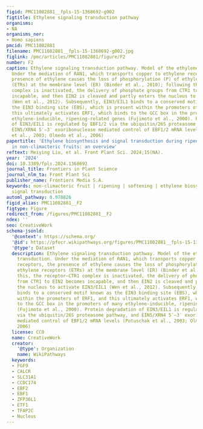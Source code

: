 ```yaml
---
figid: PMC11082881__fpls-15-1368692-g002
figtitle: Ethylene signaling transduction pathway
organisms:
- NA
organisms_ner:
- Homo sapiens
pmcid: PMC11082881
filename: PMC11082881__fpls-15-1368692-g002.jpg
figlink: /pmc/articles/PMC11082881/figure/F2
number: F2
caption: Ethylene signaling transduction pathway. Model of the ethylene signal transduction.
  Under the mediation of RAN1, which transports copper to ethylene receptors, the
  presence of ethylene causes the loss of phosphorylation (P) of ethylene receptors
  (ETRs) at the membrane level (ER) (Binder et al., 2010); following this, the receptor–CTR1
  complex is inactivated, the delivery of phosphate groups from CTR1 to EIN2 becomes
  incapable, and then EIN2 is cleaved and partly enters the nucleus to activate EIN3/EIL1
  (Wen et al., 2012). Subsequently, EIN3/EIL1 binds to a conserved motif known as
  the EIN3 binding site (EBS), which is present within the promoters of ERF1, and
  this ultimately activates ERF1, which binds to the GCC box in the promoters of many
  ethylene-inducible, ripening-related genes (Fujimoto et al., 2000). Protein degradation
  of EIN3/EIL1 is regulated by EBF1/2 via the ubiquitin/26S proteasome pathway, and
  EIN5/XRN4 5′–3′ exoribonuclease mediated control of EBF1/2 mRNA levels (Potuschak
  et al., 2003; Olmedo et al., 2006)
papertitle: 'Ethylene biosynthesis and signal transduction during ripening and softening
  in non-climacteric fruits: an overview'
reftext: Meiying Liu, et al. Front Plant Sci. 2024;15(NA).
year: '2024'
doi: 10.3389/fpls.2024.1368692
journal_title: Frontiers in Plant Science
journal_nlm_ta: Front Plant Sci
publisher_name: Frontiers Media S.A.
keywords: non-climacteric fruit | ripening | softening | ethylene biosynthesis | ethylene
  signal transduction
automl_pathway: 0.978826
figid_alias: PMC11082881__F2
figtype: Figure
redirect_from: /figures/PMC11082881__F2
ndex: ''
seo: CreativeWork
schema-jsonld:
  '@context': https://schema.org/
  '@id': https://pfocr.wikipathways.org/figures/PMC11082881__fpls-15-1368692-g002.html
  '@type': Dataset
  description: Ethylene signaling transduction pathway. Model of the ethylene signal
    transduction. Under the mediation of RAN1, which transports copper to ethylene
    receptors, the presence of ethylene causes the loss of phosphorylation (P) of
    ethylene receptors (ETRs) at the membrane level (ER) (Binder et al., 2010); following
    this, the receptor–CTR1 complex is inactivated, the delivery of phosphate groups
    from CTR1 to EIN2 becomes incapable, and then EIN2 is cleaved and partly enters
    the nucleus to activate EIN3/EIL1 (Wen et al., 2012). Subsequently, EIN3/EIL1
    binds to a conserved motif known as the EIN3 binding site (EBS), which is present
    within the promoters of ERF1, and this ultimately activates ERF1, which binds
    to the GCC box in the promoters of many ethylene-inducible, ripening-related genes
    (Fujimoto et al., 2000). Protein degradation of EIN3/EIL1 is regulated by EBF1/2
    via the ubiquitin/26S proteasome pathway, and EIN5/XRN4 5′–3′ exoribonuclease
    mediated control of EBF1/2 mRNA levels (Potuschak et al., 2003; Olmedo et al.,
    2006)
  license: CC0
  name: CreativeWork
  creator:
    '@type': Organization
    name: WikiPathways
  keywords:
  - FGF9
  - CALCR
  - SLC31A1
  - CCDC174
  - EBF2
  - EBF1
  - ZFP36L1
  - ETF1
  - TFAP2C
  - Nucleus
---
```

